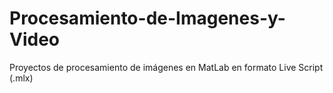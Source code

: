 # Procesamiento-de-Imagenes-y-Video
Proyectos de procesamiento de imágenes en MatLab en formato Live Script (.mlx)
